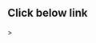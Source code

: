 <h2>Click below link</h2>>
<h3><a href="https://animationwebsitebysuman.netlify.app/" target=""_blank></a></h3>
